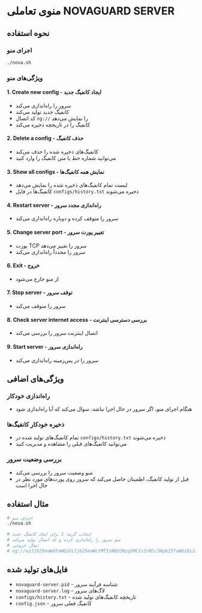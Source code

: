 # منوی تعاملی NOVAGUARD SERVER

## نحوه استفاده

### اجرای منو
```bash
./nova.sh
```

### ویژگی‌های منو

#### 1. **Create new config** - ایجاد کانفیگ جدید
- سرور را راه‌اندازی می‌کند
- کانفیگ جدید تولید می‌کند
- کد اتصال `ng://` را نمایش می‌دهد
- کانفیگ را در تاریخچه ذخیره می‌کند

#### 2. **Delete a config** - حذف کانفیگ
- کانفیگ‌های ذخیره شده را حذف می‌کند
- می‌توانید شماره خط یا متن کانفیگ را وارد کنید

#### 3. **Show all configs** - نمایش همه کانفیگ‌ها
- لیست تمام کانفیگ‌های ذخیره شده را نمایش می‌دهد
- کانفیگ‌ها در فایل `configs/history.txt` ذخیره می‌شوند

#### 4. **Restart server** - راه‌اندازی مجدد سرور
- سرور را متوقف کرده و دوباره راه‌اندازی می‌کند

#### 5. **Change server port** - تغییر پورت سرور
- پورت TCP سرور را تغییر می‌دهد
- سرور را مجدداً راه‌اندازی می‌کند

#### 6. **Exit** - خروج
- از منو خارج می‌شود

#### 7. **Stop server** - توقف سرور
- سرور را متوقف می‌کند

#### 8. **Check server internet access** - بررسی دسترسی اینترنت
- اتصال اینترنت سرور را بررسی می‌کند

#### 9. **Start server** - راه‌اندازی سرور
- سرور را در پس‌زمینه راه‌اندازی می‌کند

## ویژگی‌های اضافی

### راه‌اندازی خودکار
- هنگام اجرای منو، اگر سرور در حال اجرا نباشد، سوال می‌کند که آیا راه‌اندازی شود

### ذخیره خودکار کانفیگ‌ها
- تمام کانفیگ‌های تولید شده در `configs/history.txt` ذخیره می‌شوند
- می‌توانید کانفیگ‌های قبلی را مشاهده و مدیریت کنید

### بررسی وضعیت سرور
- منو وضعیت سرور را بررسی می‌کند
- قبل از تولید کانفیگ، اطمینان حاصل می‌کند که سرور روی پورت‌های مورد نظر در حال اجرا است

## مثال استفاده

```bash
# اجرای منو
./nova.sh

# انتخاب گزینه 1 برای ایجاد کانفیگ جدید
# منو سرور را راه‌اندازی کرده و کد اتصال تولید می‌کند
# مثال خروجی:
# ng://eyJjb25maWdfaWQiOiJjb25maWctMTIzNDU2Nzg5MCIsInNlc3Npb25faWQiOiJzZXNzaW9uLTEyMzQ1Njc4OTAiLCJob3N0IjoiMTkyLjE2OC4xLjEwMCIsInRjcF9wb3J0IjozMDc3LCJ1ZHBfcG9ydCI6MzA3Nn0=
```

## فایل‌های تولید شده

- `novaguard-server.pid` - شناسه فرآیند سرور
- `novaguard-server.log` - لاگ‌های سرور
- `configs/history.txt` - تاریخچه کانفیگ‌های تولید شده
- `config.json` - کانفیگ فعلی سرور 